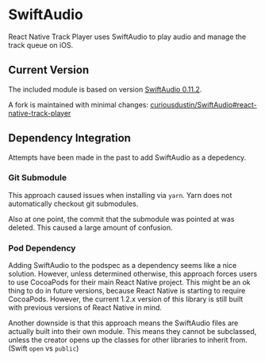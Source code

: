 # SwiftAudio

React Native Track Player uses SwiftAudio to play audio and manage the track queue on iOS.

## Current Version

The included module is based on version [SwiftAudio 0.11.2](https://github.com/jorgenhenrichsen/SwiftAudio/releases/tag/0.11.2).

A fork is maintained with minimal changes: [curiousdustin/SwiftAudio#react-native-track-player](https://github.com/curiousdustin/SwiftAudio/tree/react-native-track-player)

## Dependency Integration

Attempts have been made in the past to add SwiftAudio as a depedency.

### Git Submodule

This approach caused issues when installing via `yarn`. Yarn does not automatically checkout git submodules.

Also at one point, the commit that the submodule was pointed at was deleted. This caused a large amount of confusion.

### Pod Dependency

Adding SwiftAudio to the podspec as a dependency seems like a nice solution. However, unless determined otherwise, this approach forces users to use CocoaPods for their main React Native project. This might be an ok thing to do in future versions, because React Native is starting to require CocoaPods. However, the current 1.2.x version of this library is still built with previous versions of React Native in mind.

Another downside is that this approach means the SwiftAudio files are actually built into their own module. This means they cannot be subclassed, unless the creator opens up the classes for other libraries to inherit from. (Swift `open` vs `public`)